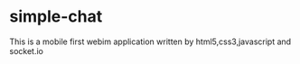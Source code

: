 # simple-chat
This is a mobile first webim application written by html5,css3,javascript and socket.io 
